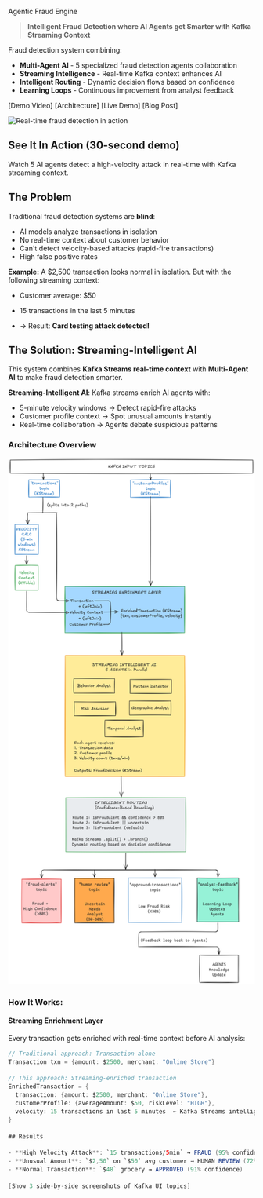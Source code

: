 Agentic Fraud Engine

> **Intelligent Fraud Detection where AI Agents get Smarter with Kafka Streaming Context**

Fraud detection system combining:

- **Multi-Agent AI** - 5 specialized fraud detection agents collaboration
- **Streaming Intelligence** - Real-time Kafka context enhances AI
- **Intelligent Routing** - Dynamic decision flows based on confidence
- **Learning Loops** - Continuous improvement from analyst feedback

[Demo Video] [Architecture] [Live Demo] [Blog Post]

<img src="demo.gif" width="800" alt="Real-time fraud detection in action"/>

## See It In Action (30-second demo)

Watch 5 AI agents detect a high-velocity attack in real-time with Kafka streaming context.

## The Problem

Traditional fraud detection systems are **blind**:

- AI models analyze transactions in isolation
- No real-time context about customer behavior
- Can't detect velocity-based attacks (rapid-fire transactions)
- High false positive rates

**Example:** A $2,500 transaction looks normal in isolation. But with the following streaming context:

- Customer average: $50
- 15 transactions in the last 5 minutes

- → Result: **Card testing attack detected!**

## The Solution: Streaming-Intelligent AI

This system combines **Kafka Streams real-time context** with **Multi-Agent AI** to make fraud detection smarter.  

**Streaming-Intelligent AI**: Kafka streams enrich AI agents with:

- 5-minute velocity windows → Detect rapid-fire attacks
- Customer profile context → Spot unusual amounts instantly
- Real-time collaboration → Agents debate suspicious patterns

### Architecture Overview

<img src="docs/architecture_agentic_fraud.png" width="1200" alt="Streaming-Intelligent Architecture"/>

### How It Works:
#### **Streaming Enrichment Layer**
Every transaction gets enriched with real-time context before AI analysis:

```java
// Traditional approach: Transaction alone
Transaction txn = {amount: $2500, merchant: "Online Store"}

// This approach: Streaming-enriched transaction
EnrichedTransaction = {
  transaction: {amount: $2500, merchant: "Online Store"},
  customerProfile: {averageAmount: $50, riskLevel: "HIGH"},
  velocity: 15 transactions in last 5 minutes  ← Kafka Streams intelligence
}

## Results

- **High Velocity Attack**: `15 transactions/5min` → FRAUD (95% confidence)
- **Unusual Amount**: `$2,50` on `$50` avg customer → HUMAN REVIEW (72% confidence)
- **Normal Transaction**: `$48` grocery → APPROVED (91% confidence)

[Show 3 side-by-side screenshots of Kafka UI topics]
